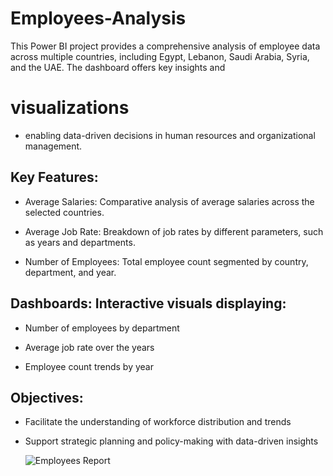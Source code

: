 # Employees-Analysis
 This Power BI project provides a comprehensive analysis of employee data across multiple countries, including Egypt, Lebanon, Saudi Arabia, Syria, and the UAE. The dashboard offers key insights and 

# visualizations
- enabling data-driven decisions in human resources and organizational management.

## Key Features:
- Average Salaries: Comparative analysis of average salaries across the selected countries.

- Average Job Rate: Breakdown of job rates by different parameters, such as years and departments.

- Number of Employees: Total employee count segmented by country, department, and year.

## Dashboards: Interactive visuals displaying:

- Number of employees by department

- Average job rate over the years

- Employee count trends by year

## Objectives:
- Facilitate the understanding of workforce distribution and trends

- Support strategic planning and policy-making with data-driven insights

  ![Employees Report](https://github.com/user-attachments/assets/9977c549-2e38-4773-8f38-f3b7c3d68619)

